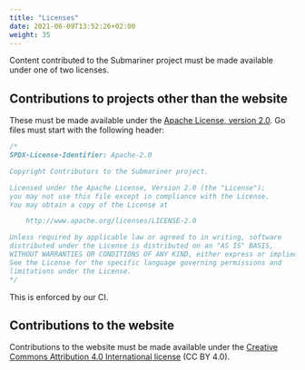 ```yaml
---
title: "Licenses"
date: 2021-06-09T13:52:26+02:00
weight: 35
---
```


Content contributed to the Submariner project must be made available under one of two licenses.

## Contributions to projects other than the website

These must be made available under the [Apache License, version 2.0](https://opensource.org/licenses/Apache-2.0).
Go files must start with the following header:

```go
/*
SPDX-License-Identifier: Apache-2.0

Copyright Contributors to the Submariner project.

Licensed under the Apache License, Version 2.0 (the "License");
you may not use this file except in compliance with the License.
You may obtain a copy of the License at

    http://www.apache.org/licenses/LICENSE-2.0

Unless required by applicable law or agreed to in writing, software
distributed under the License is distributed on an "AS IS" BASIS,
WITHOUT WARRANTIES OR CONDITIONS OF ANY KIND, either express or implied.
See the License for the specific language governing permissions and
limitations under the License.
*/
```

This is enforced by our CI.

## Contributions to the website

Contributions to the website must be made available under the
[Creative Commons Attribution 4.0 International license](https://creativecommons.org/licenses/by/4.0/)
(CC BY 4.0).
